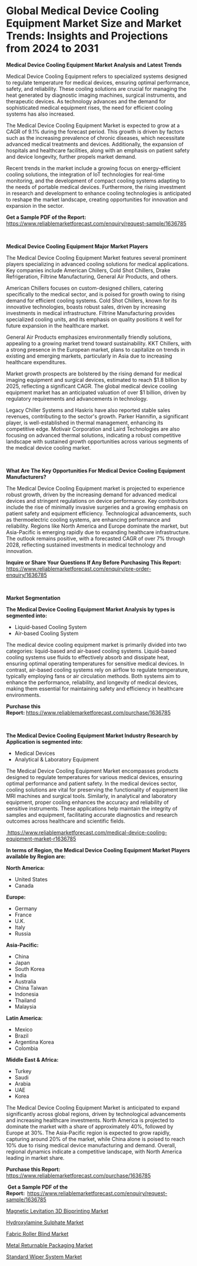 <p><h1>Global Medical Device Cooling Equipment Market Size and Market Trends: Insights and Projections from 2024 to 2031</h1></p><p><strong>Medical Device Cooling Equipment Market Analysis and Latest Trends</strong></p>
<p><p>Medical Device Cooling Equipment refers to specialized systems designed to regulate temperature for medical devices, ensuring optimal performance, safety, and reliability. These cooling solutions are crucial for managing the heat generated by diagnostic imaging machines, surgical instruments, and therapeutic devices. As technology advances and the demand for sophisticated medical equipment rises, the need for efficient cooling systems has also increased.</p><p>The Medical Device Cooling Equipment Market is expected to grow at a CAGR of 9.1% during the forecast period. This growth is driven by factors such as the increasing prevalence of chronic diseases, which necessitate advanced medical treatments and devices. Additionally, the expansion of hospitals and healthcare facilities, along with an emphasis on patient safety and device longevity, further propels market demand.</p><p>Recent trends in the market include a growing focus on energy-efficient cooling solutions, the integration of IoT technologies for real-time monitoring, and the development of compact cooling systems adapting to the needs of portable medical devices. Furthermore, the rising investment in research and development to enhance cooling technologies is anticipated to reshape the market landscape, creating opportunities for innovation and expansion in the sector.</p></p>
<p><strong>Get a Sample PDF of the Report:&nbsp;</strong> <a href="https://www.reliablemarketforecast.com/enquiry/request-sample/1636785">https://www.reliablemarketforecast.com/enquiry/request-sample/1636785</a></p>
<p>&nbsp;</p>
<p><strong>Medical Device Cooling Equipment Major Market Players</strong></p>
<p><p>The Medical Device Cooling Equipment Market features several prominent players specializing in advanced cooling solutions for medical applications. Key companies include American Chillers, Cold Shot Chillers, Drake Refrigeration, Filtrine Manufacturing, General Air Products, and others.</p><p>American Chillers focuses on custom-designed chillers, catering specifically to the medical sector, and is poised for growth owing to rising demand for efficient cooling systems. Cold Shot Chillers, known for its innovative technologies, boasts robust sales, driven by increasing investments in medical infrastructure. Filtrine Manufacturing provides specialized cooling units, and its emphasis on quality positions it well for future expansion in the healthcare market.</p><p>General Air Products emphasizes environmentally friendly solutions, appealing to a growing market trend toward sustainability. KKT Chillers, with a strong presence in the European market, plans to capitalize on trends in existing and emerging markets, particularly in Asia due to increasing healthcare expenditures. </p><p>Market growth prospects are bolstered by the rising demand for medical imaging equipment and surgical devices, estimated to reach $1.8 billion by 2025, reflecting a significant CAGR. The global medical device cooling equipment market has an anticipated valuation of over $1 billion, driven by regulatory requirements and advancements in technology. </p><p>Legacy Chiller Systems and Haskris have also reported stable sales revenues, contributing to the sector's growth. Parker Hannifin, a significant player, is well-established in thermal management, enhancing its competitive edge. Motivair Corporation and Laird Technologies are also focusing on advanced thermal solutions, indicating a robust competitive landscape with sustained growth opportunities across various segments of the medical device cooling market.</p></p>
<p>&nbsp;</p>
<p><strong>What Are The Key Opportunities For Medical Device Cooling Equipment Manufacturers?</strong></p>
<p><p>The Medical Device Cooling Equipment market is projected to experience robust growth, driven by the increasing demand for advanced medical devices and stringent regulations on device performance. Key contributors include the rise of minimally invasive surgeries and a growing emphasis on patient safety and equipment efficiency. Technological advancements, such as thermoelectric cooling systems, are enhancing performance and reliability. Regions like North America and Europe dominate the market, but Asia-Pacific is emerging rapidly due to expanding healthcare infrastructure. The outlook remains positive, with a forecasted CAGR of over 7% through 2028, reflecting sustained investments in medical technology and innovation.</p></p>
<p><strong>Inquire or Share Your Questions If Any Before Purchasing This Report:</strong> <a href="https://www.reliablemarketforecast.com/enquiry/pre-order-enquiry/1636785">https://www.reliablemarketforecast.com/enquiry/pre-order-enquiry/1636785</a></p>
<p>&nbsp;</p>
<p><strong>Market Segmentation</strong></p>
<p><strong>The Medical Device Cooling Equipment Market Analysis by types is segmented into:</strong></p>
<p><ul><li>Liquid-based Cooling System</li><li>Air-based Cooling System</li></ul></p>
<p><p>The medical device cooling equipment market is primarily divided into two categories: liquid-based and air-based cooling systems. Liquid-based cooling systems use fluids to effectively absorb and dissipate heat, ensuring optimal operating temperatures for sensitive medical devices. In contrast, air-based cooling systems rely on airflow to regulate temperature, typically employing fans or air circulation methods. Both systems aim to enhance the performance, reliability, and longevity of medical devices, making them essential for maintaining safety and efficiency in healthcare environments.</p></p>
<p><strong>Purchase this Report:&nbsp;</strong><a href="https://www.reliablemarketforecast.com/purchase/1636785">https://www.reliablemarketforecast.com/purchase/1636785</a></p>
<p>&nbsp;</p>
<p><strong>The Medical Device Cooling Equipment Market Industry Research by Application is segmented into:</strong></p>
<p><ul><li>Medical Devices</li><li>Analytical & Laboratory Equipment</li></ul></p>
<p><p>The Medical Device Cooling Equipment Market encompasses products designed to regulate temperatures for various medical devices, ensuring optimal performance and patient safety. In the medical devices sector, cooling solutions are vital for preserving the functionality of equipment like MRI machines and surgical tools. Similarly, in analytical and laboratory equipment, proper cooling enhances the accuracy and reliability of sensitive instruments. These applications help maintain the integrity of samples and equipment, facilitating accurate diagnostics and research outcomes across healthcare and scientific fields.</p></p>
<p><a href="https://www.reliablemarketforecast.com/medical-device-cooling-equipment-market-r1636785">&nbsp;https://www.reliablemarketforecast.com/medical-device-cooling-equipment-market-r1636785</a></p>
<p><strong>In terms of Region, the Medical Device Cooling Equipment Market Players available by Region are:</strong></p>
<p>
    <p> <strong> North America: </strong>
        <ul>
            <li>United States</li>
            <li>Canada</li>
        </ul>
        </p> 
    <p> <strong> Europe: </strong>
        <ul>
            <li>Germany</li>
            <li>France</li>
            <li>U.K.</li>
            <li>Italy</li>
            <li>Russia</li>
        </ul>
        </p> 
    <p> <strong> Asia-Pacific: </strong>
        <ul>
            <li>China</li>
            <li>Japan</li>
            <li>South Korea</li>
            <li>India</li>
            <li>Australia</li>
            <li>China Taiwan</li>
            <li>Indonesia</li>
            <li>Thailand</li>
            <li>Malaysia</li>
        </ul>
        </p> 
    <p> <strong> Latin America: </strong>
        <ul>
            <li>Mexico</li>
            <li>Brazil</li>
            <li>Argentina Korea</li>
            <li>Colombia</li>
        </ul>
        </p> 
    <p> <strong> Middle East & Africa: </strong>
        <ul>
            <li>Turkey</li>
            <li>Saudi</li>
            <li>Arabia</li>
            <li>UAE</li>
            <li>Korea</li>
        </ul>
    </p>
    </p>
<p><p>The Medical Device Cooling Equipment Market is anticipated to expand significantly across global regions, driven by technological advancements and increasing healthcare investments. North America is projected to dominate the market with a share of approximately 40%, followed by Europe at 30%. The Asia-Pacific region is expected to grow rapidly, capturing around 20% of the market, while China alone is poised to reach 10% due to rising medical device manufacturing and demand. Overall, regional dynamics indicate a competitive landscape, with North America leading in market share.</p></p>
<p><strong>Purchase this Report: </strong><a href="https://www.reliablemarketforecast.com/purchase/1636785">https://www.reliablemarketforecast.com/purchase/1636785</a></p>
<p>&nbsp;<strong>Get a Sample PDF of the Report:&nbsp;&nbsp;</strong><a href="https://www.reliablemarketforecast.com/enquiry/request-sample/1636785">https://www.reliablemarketforecast.com/enquiry/request-sample/1636785</a></p>
<p><strong></strong></p>
<p><p><a href="https://github.com/RickHolmes3/Market-Research-Report-List-6/blob/main/magnetic-levitation-3d-bioprinting-market.md">Magnetic Levitation 3D Bioprinting Market</a></p><p><a href="https://www.linkedin.com/pulse/global-perspectives-hydroxylamine-sulphate-market-trends-challenges-huyjc?trackingId=Kdl90f4CRMyraY6Ig5rGNQ%3D%3D">Hydroxylamine Sulphate Market</a></p><p><a href="https://issuu.com/reportprime-2/docs/fabric-roller-blind-market-size-203_c2d6b66dcb0cfa">Fabric Roller Blind Market</a></p><p><a href="https://medium.com/@donaldshaw1965/metal-returnable-packaging-market-forecast-global-market-trends-and-analysis-from-2024-to-2031-4ec43ddee515">Metal Returnable Packaging Market</a></p><p><a href="https://medium.com/@donaldshaw1965/global-standard-wiper-system-market-trends-and-innovations-a-forward-looking-analysis-2024-aa4f9224332f">Standard Wiper System Market</a></p></p>